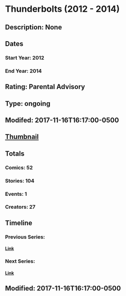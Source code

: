 # Thunderbolts (2012 - 2014)
## Description: None
## Dates
### Start Year: 2012
### End Year: 2014
## Rating: Parental Advisory
## Type: ongoing
## Modifed: 2017-11-16T16:17:00-0500
## [Thumbnail](http://i.annihil.us/u/prod/marvel/i/mg/e/03/50ff094762763.jpg)
## Totals
### Comics: 52
### Stories: 104
### Events: 1
### Creators: 27
## Timeline
### Previous Series: 
#### [Link]()
### Next Series: 
#### [Link]()
## Modified: 2017-11-16T16:17:00-0500